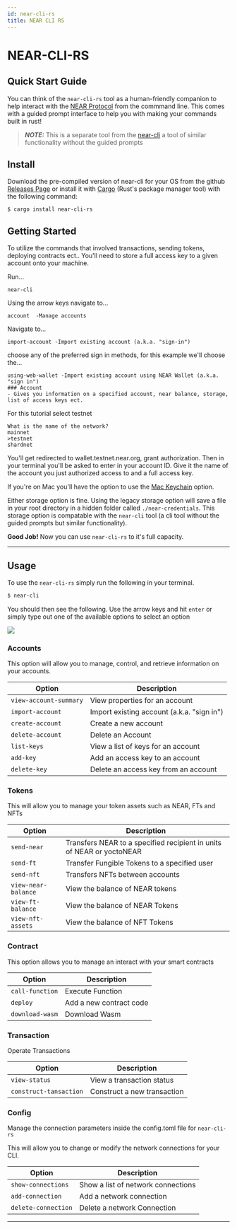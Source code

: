 ```yaml
---
id: near-cli-rs
title: NEAR CLI RS
---
```


# NEAR-CLI-RS

## Quick Start Guide

You can think of the `near-cli-rs` tool as a human-friendly companion to help interact with the [NEAR Protocol](https://near.org/) from the commmand line. This comes with a guided prompt interface to help you with making your commands built in rust!

> **_NOTE:_** This is a separate tool from the [near-cli](https://docs.near.org/tools/near-cli) a tool of similar functionality without the guided prompts

## Install

Download the pre-compiled version of near-cli for your OS from the github [Releases Page](https://github.com/near/near-cli-rs/releases/) or install it with [Cargo](https://doc.rust-lang.org/cargo/) (Rust's package manager tool) with the following command:

```
$ cargo install near-cli-rs
```

## Getting Started

To utilize the commands that involved transactions, sending tokens, deploying contracts ect.. You'll need to store a full access key to a given account onto your machine.

Run...

```
near-cli
```

Using the arrow keys navigate to...

```
account  -Manage accounts
```

Navigate to...

```
import-account -Import existing account (a.k.a. "sign-in")
```

choose any of the preferred sign in methods, for this example we'll choose the...

```
using-web-wallet -Import existing account using NEAR Wallet (a.k.a. "sign in")
### Account
- Gives you information on a specified account, near balance, storage, list of access keys ect.
```

For this tutorial select testnet

```
What is the name of the network?
mainnet
>testnet
shardnet
```

You'll get redirected to wallet.testnet.near.org, grant authorization. Then in your terminal you'll be asked to enter in your account ID. Give it the name of the account you just authorized access to and a full access key.

If you're on Mac you'll have the option to use the [Mac Keychain](https://support.apple.com/guide/keychain-access/what-is-keychain-access-kyca1083/mac) option.

Either storage option is fine. Using the legacy storage option will save a file in your root directory in a hidden folder called `./near-credentials`. This storage option is compatable with the `near-cli` tool (a cli tool without the guided prompts but similar functionality).

**Good Job!**
Now you can use `near-cli-rs` to it's full capacity.

---

## Usage

To use the `near-cli-rs` simply run the following in your terminal.

```bash
$ near-cli
```

You should then see the following. Use the arrow keys and hit `enter` or simply type out one of the available options to select an option

![](https://i.imgur.com/MWny4LT.png)

### Accounts

This option will allow you to manage, control, and retrieve information on your accounts.

| Option                 | Description                                |
| ---------------------- | ------------------------------------------ |
| `view-account-summary` | View properties for an account             |
| `import-account`       | Import existing account (a.k.a. "sign in") |
| `create-account`       | Create a new account                       |
| `delete-account`       | Delete an Account                          |
| `list-keys`            | View a list of keys for an account         |
| `add-key`              | Add an access key to an account            |
| `delete-key`           | Delete an access key from an account       |

### Tokens

This will allow you to manage your token assets such as NEAR, FTs and NFTs

| Option              | Description                                                           |
| ------------------- | --------------------------------------------------------------------- |
| `send-near`         | Transfers NEAR to a specified recipient in units of NEAR or yoctoNEAR |
| `send-ft`           | Transfer Fungible Tokens to a specified user                          |
| `send-nft`          | Transfers NFTs between accounts                                       |
| `view-near-balance` | View the balance of NEAR tokens                                       |
| `view-ft-balance`   | View the balance of NEAR Tokens                                       |
| `view-nft-assets`   | View the balance of NFT Tokens                                        |

### Contract

This option allows you to manage an interact with your smart contracts

| Option          | Description             |
| --------------- | ----------------------- |
| `call-function` | Execute Function        |
| `deploy`        | Add a new contract code |
| `download-wasm` | Download Wasm           |

### Transaction

Operate Transactions

| Option                 | Description                 |
| ---------------------- | --------------------------- |
| `view-status`          | View a transaction status   |
| `construct-tansaction` | Construct a new transaction |

### Config

Manage the connection parameters inside the config.toml file for `near-cli-rs`

This will allow you to change or modify the network connections for your CLI.

| Option              | Description                        |
| ------------------- | ---------------------------------- |
| `show-connections`  | Show a list of network connections |
| `add-connection`    | Add a network connection           |
| `delete-connection` | Delete a network Connection        |

---
